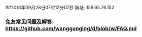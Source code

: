 ##2018年09月28日07时12分07秒 新址: 159.65.76.152
### 兔友常见问题及解答: https://github.com/wanggonging/d/blob/w/FAQ.md
